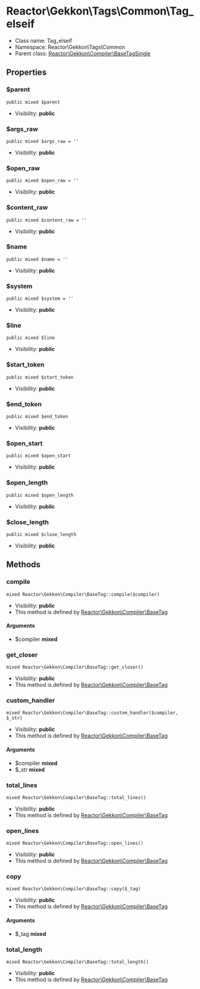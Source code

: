 Reactor\Gekkon\Tags\Common\Tag_elseif
===============






* Class name: Tag_elseif
* Namespace: Reactor\Gekkon\Tags\Common
* Parent class: [Reactor\Gekkon\Compiler\BaseTagSingle](Reactor-Gekkon-Compiler-BaseTagSingle.md)





Properties
----------


### $parent

    public mixed $parent





* Visibility: **public**


### $args_raw

    public mixed $args_raw = ''





* Visibility: **public**


### $open_raw

    public mixed $open_raw = ''





* Visibility: **public**


### $content_raw

    public mixed $content_raw = ''





* Visibility: **public**


### $name

    public mixed $name = ''





* Visibility: **public**


### $system

    public mixed $system = ''





* Visibility: **public**


### $line

    public mixed $line





* Visibility: **public**


### $start_token

    public mixed $start_token





* Visibility: **public**


### $end_token

    public mixed $end_token





* Visibility: **public**


### $open_start

    public mixed $open_start





* Visibility: **public**


### $open_length

    public mixed $open_length





* Visibility: **public**


### $close_length

    public mixed $close_length





* Visibility: **public**


Methods
-------


### compile

    mixed Reactor\Gekkon\Compiler\BaseTag::compile($compiler)





* Visibility: **public**
* This method is defined by [Reactor\Gekkon\Compiler\BaseTag](Reactor-Gekkon-Compiler-BaseTag.md)


#### Arguments
* $compiler **mixed**



### get_closer

    mixed Reactor\Gekkon\Compiler\BaseTag::get_closer()





* Visibility: **public**
* This method is defined by [Reactor\Gekkon\Compiler\BaseTag](Reactor-Gekkon-Compiler-BaseTag.md)




### custom_handler

    mixed Reactor\Gekkon\Compiler\BaseTag::custom_handler($compiler, $_str)





* Visibility: **public**
* This method is defined by [Reactor\Gekkon\Compiler\BaseTag](Reactor-Gekkon-Compiler-BaseTag.md)


#### Arguments
* $compiler **mixed**
* $_str **mixed**



### total_lines

    mixed Reactor\Gekkon\Compiler\BaseTag::total_lines()





* Visibility: **public**
* This method is defined by [Reactor\Gekkon\Compiler\BaseTag](Reactor-Gekkon-Compiler-BaseTag.md)




### open_lines

    mixed Reactor\Gekkon\Compiler\BaseTag::open_lines()





* Visibility: **public**
* This method is defined by [Reactor\Gekkon\Compiler\BaseTag](Reactor-Gekkon-Compiler-BaseTag.md)




### copy

    mixed Reactor\Gekkon\Compiler\BaseTag::copy($_tag)





* Visibility: **public**
* This method is defined by [Reactor\Gekkon\Compiler\BaseTag](Reactor-Gekkon-Compiler-BaseTag.md)


#### Arguments
* $_tag **mixed**



### total_length

    mixed Reactor\Gekkon\Compiler\BaseTag::total_length()





* Visibility: **public**
* This method is defined by [Reactor\Gekkon\Compiler\BaseTag](Reactor-Gekkon-Compiler-BaseTag.md)



